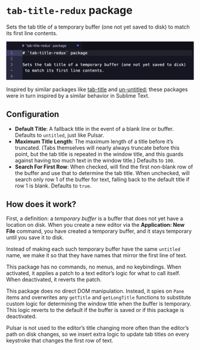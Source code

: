 # `tab-title-redux` package

Sets the tab title of a temporary buffer (one not yet saved to disk) to match its first line contents.


<p>
  <img width="704" alt="pulsar-hover screenshot" src="https://raw.githubusercontent.com/savetheclocktower/tab-title-redux/main/docs/screenshot.png" />
</p>

Inspired by similar packages like [tab-title](https://web.pulsar-edit.dev/packages/tab-title) and [un-untitled](https://web.pulsar-edit.dev/packages/un-untitled); these packages were in turn inspired by a similar behavior in Sublime Text.

## Configuration

* **Default Title**: A fallback title in the event of a blank line or buffer. Defaults to `untitled`, just like Pulsar.
* **Maximum Title Length**: The maximum length of a title before it’s truncated. (Tabs themselves will nearly always truncate before this point, but the tab title is repeated in the window title, and this guards against having too much text in the window title.) Defaults to `100`.
* **Search For First Row**: When checked, will find the first non-blank row of the buffer and use that to determine the tab title. When unchecked, will search only row 1 of the buffer for text, falling back to the default title if row 1 is blank. Defaults to `true`.

## How does it work?

First, a definition: a _temporary buffer_ is a buffer that does not yet have a location on disk. When you create a new editor via the **Application: New File** command, you have created a temporary buffer, and it stays temporary until you save it to disk.

Instead of making each such temporary buffer have the same `untitled` name, we make it so that they have names that mirror the first line of text.

This package has no commands, no menus, and no keybindings. When activated, it applies a patch to a text editor’s logic for what to call itself. When deactivated, it reverts the patch.

This package does no direct DOM manipulation. Instead, it spies on `Pane` items and overwrites any `getTitle` and `getLongTitle` functions to substitute custom logic for determining the window title when the buffer is temporary. This logic reverts to the default if the buffer is saved or if this package is deactivated.

Pulsar is not used to the editor’s title changing more often than the editor’s path on disk changes, so we insert extra logic to update tab titles on every keystroke that changes the first row of text.
